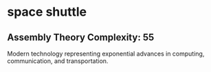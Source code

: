 # space shuttle

## Assembly Theory Complexity: 55
Modern technology representing exponential advances in computing, communication, and transportation.

